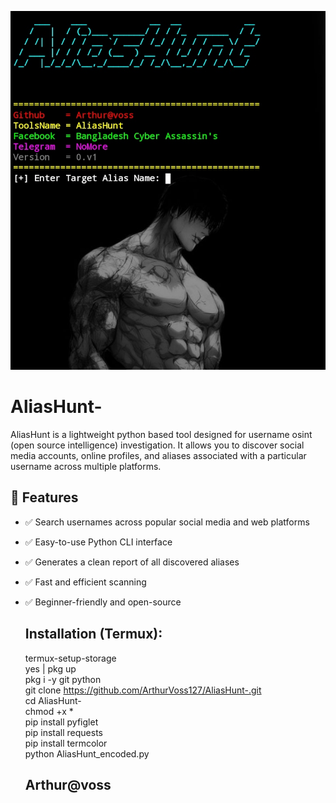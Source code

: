 
![Alt Text](IMG_20251004_124500.jpg)

# AliasHunt-
AliasHunt is a lightweight python based tool designed for username osint (open source intelligence) investigation. It allows you to discover social media accounts, online profiles, and aliases associated with a particular username across multiple platforms.


## 🔹 Features

- ✅ Search usernames across popular social media and web platforms  
- ✅ Easy-to-use Python CLI interface  
- ✅ Generates a clean report of all discovered aliases  
- ✅ Fast and efficient scanning  
- ✅ Beginner-friendly and open-source

  ## Installation (Termux):
  termux-setup-storage<br>
  yes | pkg up<br>
  pkg i -y git python<br>
  git clone https://github.com/ArthurVoss127/AliasHunt-.git<br>
  cd AliasHunt-<br>
  chmod +x *<br>
  pip install pyfiglet<br>
  pip install requests<br>
  pip install termcolor<br>
  python AliasHunt_encoded.py <br>

  <h2>Arthur@voss</h2>
